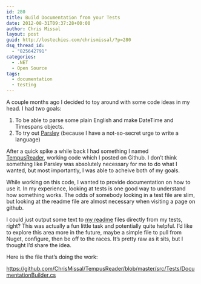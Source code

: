 ```yaml
---
id: 280
title: Build Documentation from your Tests
date: 2012-08-31T09:37:28+00:00
author: Chris Missal
layout: post
guid: http://lostechies.com/chrismissal/?p=280
dsq_thread_id:
  - "825642791"
categories:
  - .NET
  - Open Source
tags:
  - documentation
  - testing
---
```

A couple months ago I decided to toy around with some code ideas in my head. I had two goals:

  1. To be able to parse some plain English and make DateTime and Timespans objects.
  2. To try out [Parsley](https://github.com/plioi/parsley) (because I have a not-so-secret urge to write a language)

After a quick spike a while back I had something I named [TempusReader](https://github.com/ChrisMissal/TempusReader), working code which I posted on Github. I don&#8217;t think something like Parsley was absolutely necessary for me to do what I wanted, but most importantly, I was able to acheive both of my goals.

While working on this code, I wanted to provide documentation on how to use it. In my experience, looking at tests is one good way to understand how something works. The odds of somebody looking in a test file are slim, but looking at the readme file are almost necessary when visiting a page on github.

I could just output some text to [my readme](https://github.com/ChrisMissal/TempusReader/blob/master/README.md) files directly from my tests, right? This was actually a fun little task and potentially quite helpful. I&#8217;d like to explore this area more in the future, maybe a simple file to pull from Nuget, configure, then be off to the races. It&#8217;s pretty raw as it sits, but I thought I&#8217;d share the idea.

Here is the file that&#8217;s doing the work:

<https://github.com/ChrisMissal/TempusReader/blob/master/src/Tests/DocumentationBuilder.cs>

&nbsp;